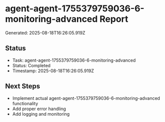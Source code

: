 # agent-agent-1755379759036-6-monitoring-advanced Report

Generated: 2025-08-18T16:26:05.919Z

## Status
- Task: agent-agent-1755379759036-6-monitoring-advanced
- Status: Completed
- Timestamp: 2025-08-18T16:26:05.919Z

## Next Steps
- Implement actual agent-agent-1755379759036-6-monitoring-advanced functionality
- Add proper error handling
- Add logging and monitoring
